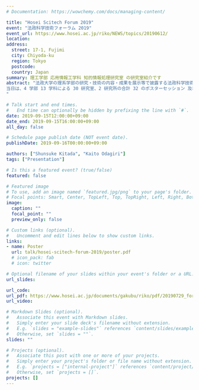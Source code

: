```yaml
---
# Documentation: https://wowchemy.com/docs/managing-content/

title: "Hosei Scitech Forum 2019"
event: "法政科学技術フォーラム 2019"
event_url: https://www.hosei.ac.jp/riko/NEWS/topics/20190612/
location: 
address:
  street: 17-1, Fujimi
  city: Chiyoda-ku
  region: Tokyo
  postcode:
  country: Japan
summary: 理工学部 応用情報工学科 知的情報処理研究室 の研究室紹介です
abstract: "法政大学の理系学部の研究・技術の内容・成果を展示等で披露する法政科学技術フォーラムが 2019 年 9/15（日）に開催されました。
当日は、4 学部 13 学科による 30 研究室、2 研究所の合計 32 のポスターセッション 及びデモンストレーションが実施されました。
"

# Talk start and end times.
#   End time can optionally be hidden by prefixing the line with `#`.
date: 2019-09-15T12:00:00+09:00
date_end: 2019-09-15T16:00:00+09:00
all_day: false

# Schedule page publish date (NOT event date).
publishDate: 2019-09-16T00:00:00+09:00

authors: ["Shunsuke Kitada", "Kaito Odagiri"]
tags: ["Presentation"]

# Is this a featured event? (true/false)
featured: false

# Featured image
# To use, add an image named `featured.jpg/png` to your page's folder. 
# Focal points: Smart, Center, TopLeft, Top, TopRight, Left, Right, BottomLeft, Bottom, BottomRight.
image:
  caption: ""
  focal_point: ""
  preview_only: false

# Custom links (optional).
#   Uncomment and edit lines below to show custom links.
links:
- name: Poster
  url: talk/hosei-scitech-forum-2019/poster.pdf
  # icon_pack: fab
  # icon: twitter

# Optional filename of your slides within your event's folder or a URL.
url_slides:

url_code:
url_pdf: https://www.hosei.ac.jp/documents/gakubu/riko/pdf/20190729_forlam.pdf
url_video:

# Markdown Slides (optional).
#   Associate this event with Markdown slides.
#   Simply enter your slide deck's filename without extension.
#   E.g. `slides = "example-slides"` references `content/slides/example-slides.md`.
#   Otherwise, set `slides = ""`.
slides: ""

# Projects (optional).
#   Associate this post with one or more of your projects.
#   Simply enter your project's folder or file name without extension.
#   E.g. `projects = ["internal-project"]` references `content/project/deep-learning/index.md`.
#   Otherwise, set `projects = []`.
projects: []
---
```

